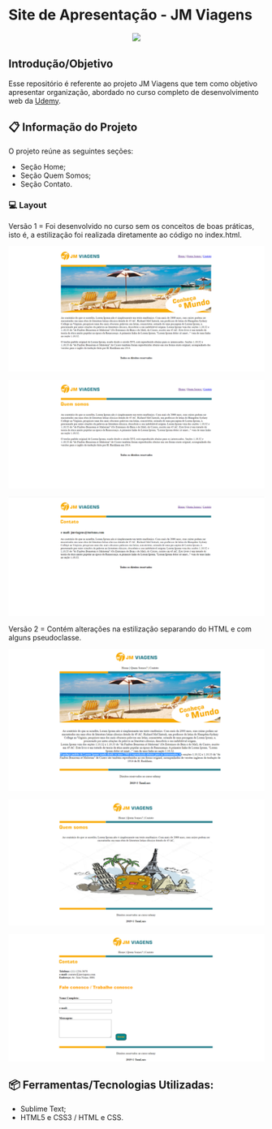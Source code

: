 # Site de Apresentação - JM Viagens
<p align="center">
    <img src="https://user-images.githubusercontent.com/48417347/84448636-990ebe80-ac21-11ea-8961-94d8373b7ad4.jpg">
</p>

## Introdução/Objetivo
Esse repositório é referente ao projeto JM Viagens que tem como objetivo apresentar organização, abordado no curso completo de desenvolvimento web da <a href="https://www.udemy.com/course/curso-completo-do-desenvolvedor-web/"> Udemy</a>.

## 📋 Informação do Projeto
O projeto reúne as seguintes seções:

- Seção Home;
- Seção Quem Somos;
- Seção Contato.

### 💻 Layout

Versão 1 = Foi desenvolvido no curso sem os conceitos de boas práticas, isto é, a estilização foi realizada diretamente ao código no index.html.

<p align="center">
    <img src="https://github.com/TamLuzs/JMViagens/blob/master/layout/JMViagens-v1-home.PNG">
</p>

<p align="center">
    <img src="https://github.com/TamLuzs/JMViagens/blob/master/layout/JMViagens-v1-about.PNG">
</p>

<p align="center">
    <img src="https://github.com/TamLuzs/JMViagens/blob/master/layout/JMViagens-v1-phone.PNG">
</p>

Versão 2 = Contém alterações na estilização separando do HTML e com alguns pseudoclasse.

<p align="center">
    <img src="https://github.com/TamLuzs/JMViagens/blob/master/layout/JMViagens-v2-home.PNG">
</p>

<p align="center">
    <img src="https://github.com/TamLuzs/JMViagens/blob/master/layout/JMViagens-v2-about.PNG">
</p>

<p align="center">
    <img src="https://github.com/TamLuzs/JMViagens/blob/master/layout/JMViagens-v2-phone.PNG">
</p>


## 📦 Ferramentas/Tecnologias Utilizadas:
- Sublime Text;
- HTML5 e CSS3 / HTML e CSS.
